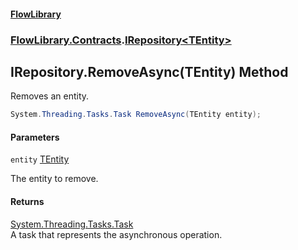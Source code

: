 #### [FlowLibrary](FlowLibrary.md 'FlowLibrary')
### [FlowLibrary.Contracts](FlowLibrary.Contracts.md 'FlowLibrary.Contracts').[IRepository&lt;TEntity&gt;](IRepository_TEntity_.md 'FlowLibrary.Contracts.IRepository<TEntity>')

## IRepository<TEntity>.RemoveAsync(TEntity) Method

Removes an entity.

```csharp
System.Threading.Tasks.Task RemoveAsync(TEntity entity);
```
#### Parameters

<a name='FlowLibrary.Contracts.IRepository_TEntity_.RemoveAsync(TEntity).entity'></a>

`entity` [TEntity](IRepository_TEntity_.md#FlowLibrary.Contracts.IRepository_TEntity_.TEntity 'FlowLibrary.Contracts.IRepository<TEntity>.TEntity')

The entity to remove.

#### Returns
[System.Threading.Tasks.Task](https://docs.microsoft.com/en-us/dotnet/api/System.Threading.Tasks.Task 'System.Threading.Tasks.Task')  
A task that represents the asynchronous operation.